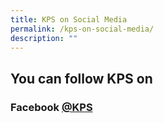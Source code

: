 ```yaml
---
title: KPS on Social Media
permalink: /kps-on-social-media/
description: ""
---
```

## You can follow KPS on
### Facebook [@KPS](https://www.facebook.com/KranjiPrimarySchool.Official)